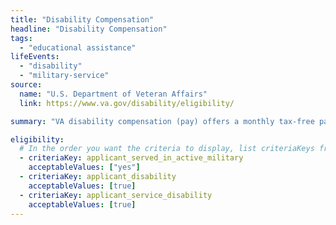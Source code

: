 ```yaml
---
title: "Disability Compensation"
headline: "Disability Compensation"
tags:
  - "educational assistance"
lifeEvents:
  - "disability"
  - "military-service"
source:
  name: "U.S. Department of Veteran Affairs"
  link: https://www.va.gov/disability/eligibility/

summary: "VA disability compensation (pay) offers a monthly tax-free payment to Veterans who got sick or injured while serving in the military and to Veterans whose service made an existing condition worse."

eligibility:
  # In the order you want the criteria to display, list criteriaKeys from the csv here, each followed by a comma-separated list of which values indicate eligibility for that criteria. Wrap individual values in quotes if they have inner commas.
  - criteriaKey: applicant_served_in_active_military
    acceptableValues: ["yes"]
  - criteriaKey: applicant_disability
    acceptableValues: [true]
  - criteriaKey: applicant_service_disability
    acceptableValues: [true]
---
```

